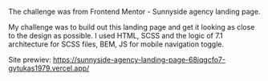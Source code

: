 The challenge was from Frontend Mentor - Sunnyside agency landing page.

My challenge was to build out this landing page and get it looking as close to the design as possible.
I used HTML, SCSS and the logic of 7.1 architecture for SCSS files, BEM, JS for mobile navigation toggle. 

Site prewiev: https://sunnyside-agency-landing-page-68iqgcfo7-gytukas1979.vercel.app/



